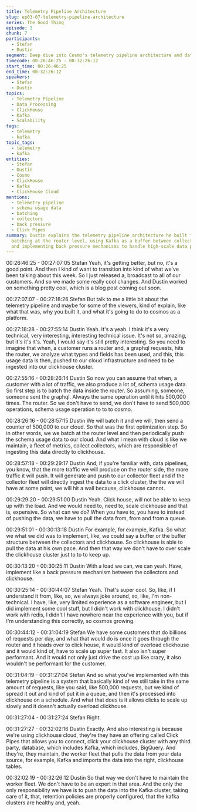 ```yaml
---
title: Telemetry Pipeline Architecture
slug: ep03-07-telemetry-pipeline-architecture
series: The Good Thing
episode: 3
chunk: 7
participants:
  - Stefan
  - Dustin
segment: Deep dive into Cosmo's telemetry pipeline architecture and data processing
timecode: 00:26:46:25 - 00:32:26:12
start_time: 00:26:46:25
end_time: 00:32:26:12
speakers:
  - Stefan
  - Dustin
topics:
  - Telemetry Pipeline
  - Data Processing
  - ClickHouse
  - Kafka
  - Scalability
tags:
  - telemetry
  - kafka
topic_tags:
  - telemetry
  - kafka
entities:
  - Stefan
  - Dustin
  - Cosmo
  - ClickHouse
  - Kafka
  - ClickHouse Cloud
mentions:
  - telemetry pipeline
  - schema usage data
  - batching
  - collectors
  - back pressure
  - Click Pipes
summary: Dustin explains the telemetry pipeline architecture he built for Cosmo, including
  batching at the router level, using Kafka as a buffer between collectors and ClickHouse,
  and implementing back pressure mechanisms to handle high-scale data processing efficiently.
---
```


00:26:46:25 - 00:27:07:05
Stefan
Yeah, it's getting better, but no, it's a good point. And then I kind of want to transition into kind of
what we've been talking about this week. So I just released a, broadcast to all of our customers.
And so we made some really cool changes. And Dustin worked on something pretty cool, which
is a blog post coming out soon.

00:27:07:07 - 00:27:18:26
Stefan
But talk to me a little bit about the telemetry pipeline and maybe for some of the viewers, kind of
explain, like what that was, why you built it, and what it's going to do to cosmos as a platform.

00:27:18:28 - 00:27:55:14
Dustin
Yeah. It's a yeah. I think it's a very technical, very interesting, interesting technical issue. It's not
so, amazing, but it's it's it's. Yeah, I would say it's still pretty interesting. So you need to imagine
that when, a customer runs a router and, a graphql requests, hits the router, we analyze what
types and fields has been used, and this, this usage data is then, pushed to our cloud
infrastructure and need to be ingested into our clickhouse cluster.

00:27:55:16 - 00:28:26:14
Dustin
So now you can assume that when, a customer with a lot of traffic, we also produce a lot of,
schema usage data. So first step is to batch the data inside the router. So assuming, someone,
someone sent the graphql. Always the same operation until it hits 500,000 times. The router. So
we don't have to send, we don't have to send 500,000 operations, schema usage operation to to
to cosmo.

00:28:26:16 - 00:28:57:15
Dustin
We will batch it and we will, then send a counter of 500,000 to our cloud. So that was the first
optimization step. So in other words, we we batch at the router level and then periodically push
the schema usage data to our cloud. And what I mean with cloud is like we maintain, a fleet of
metrics, collect collectors, which are responsible of ingesting this data directly to clickhouse.

00:28:57:18 - 00:29:29:17
Dustin
And, if you're familiar with, data pipelines, you know, that the more traffic we will produce on the
router side, the more traffic it will push. It will generate and push to our collector fleet and if the
collector fleet will directly ingest the data to a click cluster, the the we will have at some point,
we will hit a wall because, clickhouse cannot.

00:29:29:20 - 00:29:51:00
Dustin
Yeah. Click house, will not be able to keep up with the load. And we would need to, need to,
scale clickhouse and that is, expensive. So what can we do? When you have to, you have to
instead of pushing the data, we have to pull the data from, from and from a queue.

00:29:51:01 - 00:30:13:18
Dustin
For example, for example, Kafka. So what we what we did was to implement, like, we could say
a buffer or the buffer structure between the collectors and clickhouse. So clickhouse is able to
pull the data at his own pace. And then that way we don't have to over scale the clickhouse
cluster just to to to keep up.

00:30:13:20 - 00:30:25:11
Dustin
With a load we can, we can yeah. Have, implement like a back pressure mechanism between
the collectors and clickhouse.

00:30:25:14 - 00:30:44:07
Stefan
Yeah. That's super cool. So, like, if I understand it from, like, so, we always joke around, so, like,
I'm non-technical. I have, like, very limited experience as a software engineer, but I did
implement some cool stuff, but I didn't work with clickhouse. I didn't work with redis, I didn't I
have nowhere near the experience with you, but if I'm understanding this correctly, so cosmos
growing.

00:30:44:12 - 00:31:04:19
Stefan
We have some customers that do billions of requests per day, and what that would do is once it
goes through the router and it heads over to click house, it would kind of overload clickhouse
and it would kind of, have to scale up super fast. It also isn't super performant. And it would not
only just drive the cost up like crazy, it also wouldn't be performant for the customer.

00:31:04:19 - 00:31:27:04
Stefan
And so what you've implemented with this telemetry pipeline is a system that basically kind of
we still take in the same amount of requests, like you said, like 500,000 requests, but we kind of
spread it out and kind of put it in a queue, and then it's processed into clickhouse on a schedule.
And what that does is it allows clicks to scale up slowly and it doesn't actually overload
clickhouse.

00:31:27:04 - 00:31:27:24
Stefan
Right.

00:31:27:27 - 00:32:02:16
Dustin
Exactly. And also interesting is because we're using clickhouse cloud, they're they have an
offering called Click Pipes that allows you to connect, click your clickhouse cluster with any third
party, database, which includes Kafka, which includes, BigQuery. And they're, they maintain, the
worker fleet that pulls the data from your data source, for example, Kafka and imports the data
into the right, clickhouse tables.

00:32:02:19 - 00:32:26:12
Dustin
So that way we don't have to maintain the worker fleet. We don't have to be an expert in that
area. And the only the only responsibility we have is to push the data into the Kafka cluster,
taking care of it, that, retention policies are properly configured, that the kafka clusters are
healthy and, yeah. 